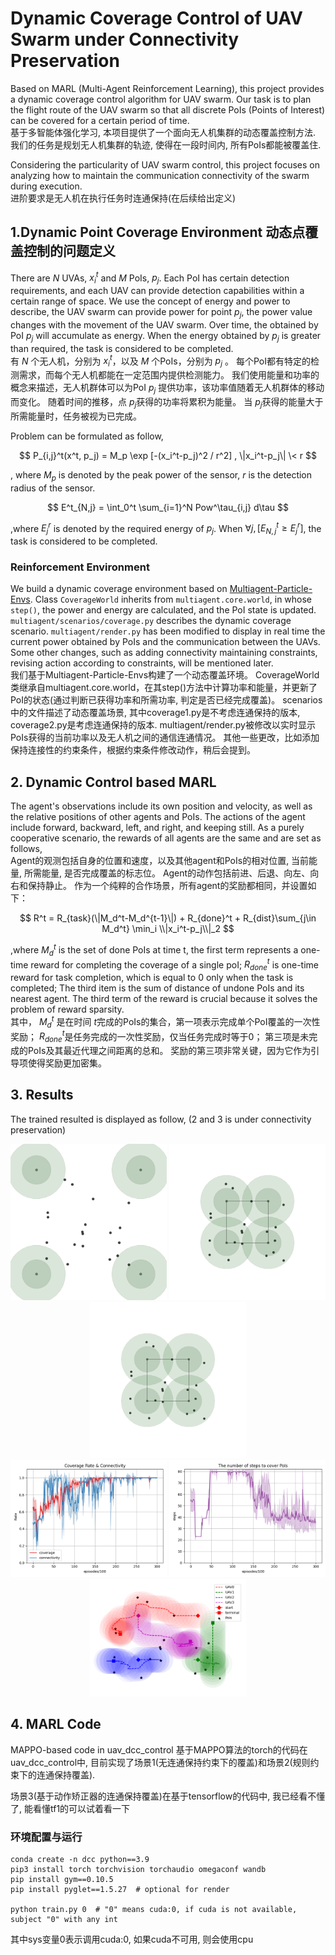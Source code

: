 # Dynamic Coverage Control of UAV Swarm under Connectivity Preservation

Based on MARL (Multi-Agent Reinforcement Learning), 
this project provides a dynamic coverage control algorithm for UAV swarm.
Our task is to plan the flight route of the UAV swarm
so that all discrete PoIs (Points of Interest) can be covered for a certain period of time.  
基于多智能体强化学习, 本项目提供了一个面向无人机集群的动态覆盖控制方法.
我们的任务是规划无人机集群的轨迹, 使得在一段时间内, 所有PoIs都能被覆盖住.


Considering the particularity of UAV swarm control, 
this project focuses on analyzing how to maintain the communication connectivity of the swarm during execution.  
进阶要求是无人机在执行任务时连通保持(在后续给出定义)

## 1.Dynamic Point Coverage Environment  动态点覆盖控制的问题定义
There are $N$ UVAs, $x_i^t$ and $M$ PoIs, $p_j$.
Each PoI has certain detection requirements, 
and each UAV can provide detection capabilities within a certain range of space.
We use the concept of energy and power to describe, 
the UAV swarm can provide power for point $p_j$, 
the power value changes with the movement of the UAV swarm.
Over time, the obtained by PoI $p_j$ will accumulate as energy.
When the energy obtained by $p_j$ is greater than required, 
the task is considered to be completed.  
有 $N$ 个无人机，分别为 $x_i^t$，以及 $M$ 个PoIs，分别为 $p_j$ 。
每个PoI都有特定的检测需求，而每个无人机都能在一定范围内提供检测能力。
我们使用能量和功率的概念来描述，无人机群体可以为PoI $p_j$ 提供功率，该功率值随着无人机群体的移动而变化。
随着时间的推移，点 $p_j$获得的功率将累积为能量。
当 $p_j$获得的能量大于所需能量时，任务被视为已完成。

Problem can be formulated as follow,

$$
P_{i,j}^t(x^t, p_j) = M_p \exp [-(x_i^t-p_j)^2 / r^2]  , \|x_i^t-p_j\| \< r 
$$

, where $M_p$ is denoted by the peak power of the sensor, $r$ is the detection radius of the sensor.

$$
E^t_{N,j} = \int_0^t \sum_{i=1}^N Pow^\tau_{i,j} d\tau
$$

,where $E^r_j$ is denoted by the required energy of $p_j$. 
When $\forall j, [E_{N,j}^t\geq E^r_j]$, 
the task is considered to be completed.

### Reinforcement Environment
We build a dynamic coverage environment based on [Multiagent-Particle-Envs](https://github.com/openai/multiagent-particle-envs).
Class `CoverageWorld` inherits from `multiagent.core.world`, in whose `step()`, the power and energy are calculated, and the PoI state is updated.
`multiagent/scenarios/coverage.py` describes the dynamic coverage scenario.
`multiagent/render.py` has been modified to display in real time the current power obtained by PoIs and the communication between the UAVs.
Some other changes, such as adding connectivity maintaining constraints, revising action according to constraints, will be mentioned later.  
我们基于Multiagent-Particle-Envs构建了一个动态覆盖环境。
CoverageWorld类继承自multiagent.core.world，在其step()方法中计算功率和能量，并更新了PoI的状态(通过判断已获得功率和所需功率, 判定是否已经完成覆盖)。
scenarios中的文件描述了动态覆盖场景, 其中coverage1.py是不考虑连通保持的版本, coverage2.py是考虑连通保持的版本. 
multiagent/render.py被修改以实时显示PoIs获得的当前功率以及无人机之间的通信连通情况。
其他一些更改，比如添加保持连接性的约束条件，根据约束条件修改动作，稍后会提到。


## 2. Dynamic Control based MARL 
The agent's observations include its own position and velocity, 
as well as the relative positions of other agents and PoIs.
The actions of the agent include forward, backward, left, and right, and keeping still.
As a purely cooperative scenario, the rewards of all agents are the same and are set as follows,   
Agent的观测包括自身的位置和速度，以及其他agent和PoIs的相对位置, 当前能量, 所需能量, 是否完成覆盖的标志位。
Agent的动作包括前进、后退、向左、向右和保持静止。
作为一个纯粹的合作场景，所有agent的奖励都相同，并设置如下：

$$
R^t = R_{task}(\|M_d^t-M_d^{t-1}\|) + R_{done}^t + R_{dist}\sum_{j\in M_d^t} \min_i \\|x_i^t-p_j\\|_2
$$

,where $M_d^t$ is the set of done PoIs at time t, the first term represents a one-time reward for completing the coverage of a single poI;
$R_{done}^t$ is one-time reward for task completion, which is equal to 0 only when the task is completed;
The third item is the sum of distance of undone PoIs and its nearest agent.
The third term of the reward is crucial because it solves the problem of reward sparsity.   
其中， $M_d^t$ 是在时间 $t$完成的PoIs的集合，第一项表示完成单个PoI覆盖的一次性奖励；
 $R_{done}^t$是任务完成的一次性奖励，仅当任务完成时等于0；
第三项是未完成的PoIs及其最近代理之间距离的总和。
奖励的第三项非常关键，因为它作为引导项使得奖励更加密集。

## 3. Results
The trained resulted is displayed as follow, (2 and 3 is under connectivity preservation)

<div style="text-align: center;">
  <img src="https://github.com/zhaozijie2022/images/blob/master/dynamic-coverage-control/cov1.gif" width="250px">
  <img src="https://github.com/zhaozijie2022/images/blob/master/dynamic-coverage-control/cov2.gif" width="250px">
  <img src="https://github.com/zhaozijie2022/images/blob/master/dynamic-coverage-control/cov3.gif" width="250px">
</div>


<div style="text-align: center;">
  <img src="https://github.com/zhaozijie2022/images/blob/master/dynamic-coverage-control/cc.png" width="250px">
  <img src="https://github.com/zhaozijie2022/images/blob/master/dynamic-coverage-control/stp.png" width="250px">
  <img src="https://github.com/zhaozijie2022/images/blob/master/dynamic-coverage-control/trajectory3.png" width="250px">
</div>

## 4. MARL Code
MAPPO-based code in uav_dcc_control
基于MAPPO算法的torch的代码在uav_dcc_control中, 目前实现了场景1(无连通保持约束下的覆盖)和场景2(规则约束下的连通保持覆盖). 

场景3(基于动作矫正器的连通保持覆盖)在基于tensorflow的代码中, 我已经看不懂了, 能看懂tf1的可以试着看一下

### 环境配置与运行
```
conda create -n dcc python==3.9
pip3 install torch torchvision torchaudio omegaconf wandb
pip install gym==0.10.5
pip install pyglet==1.5.27  # optional for render

python train.py 0  # "0" means cuda:0, if cuda is not available, subject "0" with any int
```
其中sys变量0表示调用cuda:0, 如果cuda不可用, 则会使用cpu
